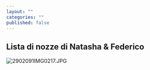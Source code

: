 ```yaml
---
layout: ""
categories: ""
published: false
---
```


## Lista di nozze di Natasha & Federico


![2902091IMG0217.JPG]({{site.baseurl}}/images/2902091IMG0217.JPG)


